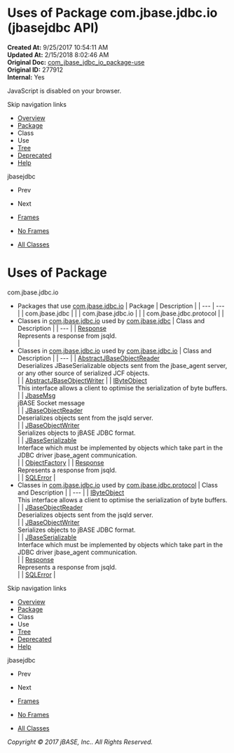 # Uses of Package com.jbase.jdbc.io (jbasejdbc   API)

**Created At:** 9/25/2017 10:54:11 AM  
**Updated At:** 2/15/2018 8:02:46 AM  
**Original Doc:** [com_jbase_jdbc_io_package-use](https://docs.jbase.com/39232-io/com_jbase_jdbc_io_package-use)  
**Original ID:** 277912  
**Internal:** Yes  

<!--<br>    try {<br>        if (location.href.indexOf('is-external=true') == -1) {<br>            parent.document.title="Uses of Package com.jbase.jdbc.io (jbasejdbc   API)";<br>        }<br>    }<br>    catch(err) {<br>    }<br>//-->
JavaScript is disabled on your browser.

Skip navigation links

- [Overview](../../../../overview-summary.html)
- [Package](./../com.jbase.jdbc.io-%28jbasejdbc---api%29)
- Class
- Use
- [Tree](./../com.jbase.jdbc.io-class-hierarchy-%28jbasejdbc---api%29)
- [Deprecated](../../../../deprecated-list.html)
- [Help](../../../../help-doc.html)


jbasejdbc <br>

- Prev
- Next


- [Frames](./.)
- [No Frames](./.)


- [All Classes](../../../../allclasses-noframe.html)


<!--<br>  allClassesLink = document.getElementById("allclasses\_navbar\_top");<br>  if(window==top) {<br>    allClassesLink.style.display = "block";<br>  }<br>  else {<br>    allClassesLink.style.display = "none";<br>  }<br>  //-->

# Uses of Package
com.jbase.jdbc.io

- Packages that use [com.jbase.jdbc.io](./../com.jbase.jdbc.io-%28jbasejdbc---api%29) | Package | Description |
| --- | --- |
| com.jbase.jdbc |   |
| com.jbase.jdbc.io |   |
| com.jbase.jdbc.protocol |   |
- Classes in [com.jbase.jdbc.io](./../com.jbase.jdbc.io-%28jbasejdbc---api%29) used by [com.jbase.jdbc](./../com.jbase.jdbc.io-%28jbasejdbc---api%29) | Class and Description |
| --- |
| [Response](../../../../com/jbase/jdbc/io/class-use/Response.html#com.jbase.jdbc)<br>Represents a response from jsqld.<br> |
- Classes in [com.jbase.jdbc.io](./../com.jbase.jdbc.io-%28jbasejdbc---api%29) used by [com.jbase.jdbc.io](./../com.jbase.jdbc.io-%28jbasejdbc---api%29) | Class and Description |
| --- |
| [AbstractJBaseObjectReader](../../../../com/jbase/jdbc/io/class-use/AbstractJBaseObjectReader.html#com.jbase.jdbc.io)<br>Deserializes JBaseSerializable objects sent from the jbase\_agent server,<br> or any other source of serialized JCF objects.<br> |
| [AbstractJBaseObjectWriter](../../../../com/jbase/jdbc/io/class-use/AbstractJBaseObjectWriter.html#com.jbase.jdbc.io)  |
| [IByteObject](../../../../com/jbase/jdbc/io/class-use/IByteObject.html#com.jbase.jdbc.io)<br>This interface allows a client to optimise the serialization of byte buffers.<br> |
| [JbaseMsg](../../../../com/jbase/jdbc/io/class-use/JbaseMsg.html#com.jbase.jdbc.io)<br>jBASE Socket message<br> |
| [JBaseObjectReader](../../../../com/jbase/jdbc/io/class-use/JBaseObjectReader.html#com.jbase.jdbc.io)<br>Deserializes objects sent from the jsqld server.<br> |
| [JBaseObjectWriter](../../../../com/jbase/jdbc/io/class-use/JBaseObjectWriter.html#com.jbase.jdbc.io)<br>Serializes objects to jBASE JDBC format.<br> |
| [JBaseSerializable](../../../../com/jbase/jdbc/io/class-use/JBaseSerializable.html#com.jbase.jdbc.io)<br>Interface which must be implemented by objects which take part in the<br> JDBC driver  jbase\_agent communication.<br> |
| [ObjectFactory](../../../../com/jbase/jdbc/io/class-use/ObjectFactory.html#com.jbase.jdbc.io)  |
| [Response](../../../../com/jbase/jdbc/io/class-use/Response.html#com.jbase.jdbc.io)<br>Represents a response from jsqld.<br> |
| [SQLError](../../../../com/jbase/jdbc/io/class-use/SQLError.html#com.jbase.jdbc.io)  |
- Classes in [com.jbase.jdbc.io](./../com.jbase.jdbc.io-%28jbasejdbc---api%29) used by [com.jbase.jdbc.protocol](./../com.jbase.jdbc.io-%28jbasejdbc---api%29) | Class and Description |
| --- |
| [IByteObject](../../../../com/jbase/jdbc/io/class-use/IByteObject.html#com.jbase.jdbc.protocol)<br>This interface allows a client to optimise the serialization of byte buffers.<br> |
| [JBaseObjectReader](../../../../com/jbase/jdbc/io/class-use/JBaseObjectReader.html#com.jbase.jdbc.protocol)<br>Deserializes objects sent from the jsqld server.<br> |
| [JBaseObjectWriter](../../../../com/jbase/jdbc/io/class-use/JBaseObjectWriter.html#com.jbase.jdbc.protocol)<br>Serializes objects to jBASE JDBC format.<br> |
| [JBaseSerializable](../../../../com/jbase/jdbc/io/class-use/JBaseSerializable.html#com.jbase.jdbc.protocol)<br>Interface which must be implemented by objects which take part in the<br> JDBC driver  jbase\_agent communication.<br> |
| [Response](../../../../com/jbase/jdbc/io/class-use/Response.html#com.jbase.jdbc.protocol)<br>Represents a response from jsqld.<br> |
| [SQLError](../../../../com/jbase/jdbc/io/class-use/SQLError.html#com.jbase.jdbc.protocol)  |

Skip navigation links

- [Overview](../../../../overview-summary.html)
- [Package](./../com.jbase.jdbc.io-%28jbasejdbc---api%29)
- Class
- Use
- [Tree](./../com.jbase.jdbc.io-class-hierarchy-%28jbasejdbc---api%29)
- [Deprecated](../../../../deprecated-list.html)
- [Help](../../../../help-doc.html)


jbasejdbc <br>

- Prev
- Next


- [Frames](./.)
- [No Frames](./.)


- [All Classes](../../../../allclasses-noframe.html)


<!--<br>  allClassesLink = document.getElementById("allclasses\_navbar\_bottom");<br>  if(window==top) {<br>    allClassesLink.style.display = "block";<br>  }<br>  else {<br>    allClassesLink.style.display = "none";<br>  }<br>  //-->

*Copyright © 2017 jBASE, Inc.. All Rights Reserved.*
